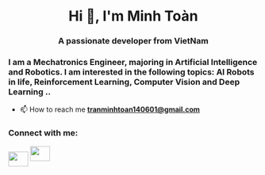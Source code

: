 <h1 align="center">Hi 👋, I'm Minh Toàn</h1>

<h3 align="center">A passionate developer from VietNam</h3>

<h3 > I am a Mechatronics Engineer, majoring in Artificial Intelligence and Robotics. I am interested in the following topics: AI Robots in life, Reinforcement Learning, Computer Vision and Deep Learning ..</h3>

- 📫 How to reach me **tranminhtoan140601@gmail.com**

<h3 align="left">Connect with me:</h3>

<a href="https://fb.com/profile.php?id=100048703333896" target="blank"><img align="center" src="https://raw.githubusercontent.com/rahuldkjain/github-profile-readme-generator/master/src/images/icons/Social/facebook.svg" alt="" height="30" width="40" /></a>
<a href="https://www.instagram.com/thepiyushmalhotra/">
  <img height="30" width="40" src="https://play-lh.googleusercontent.com/kMofEFLjobZy_bCuaiDogzBcUT-dz3BBbOrIEjJ-hqOabjK8ieuevGe6wlTD15QzOqw"/>
</a>



